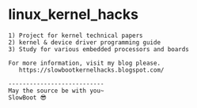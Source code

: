 # linux_kernel_hacks

    1) Project for kernel technical papers
    2) kernel & device driver programming guide
	3) Study for various embedded processors and boards

    For more information, visit my blog please.
       https://slowbootkernelhacks.blogspot.com/

	---------------------------
	May the source be with you~ 
	SlowBoot 😎
